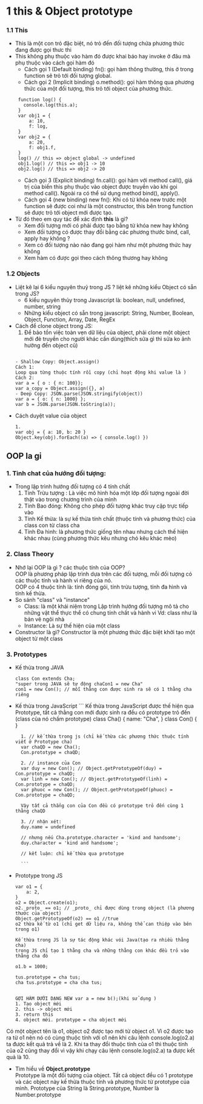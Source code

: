 # 1 this & Object prototype
### 1.1 This
* This là một con trỏ đặc biệt, nó trỏ đến đối tượng chứa phương thức đang
được gọi thưc thi
* This không phụ thuộc vào hàm đó được khai báo hay invoke ở đâu mà
phụ thuộc vào cách gọi hàm đó
  - Cách gọi 1 (Default binding) fn(): gọi hàm thông thường, this ở trong function sẽ trỏ tới đối tượng global.
  - Cách gọi 2 (Implicit binding) o.method(): gọi hàm thông qua phương thức của một đối tượng, this trỏ tới object của phương thức.
   ```
    function log() {
      console.log(this.a);
    }
    var obj1 = {
        a: 10,
        f: log,
    }
    var obj2 = {
        a: 20,
        f: obj1.f,
    }
    log() // this => object global -> undefined
    obj1.log() // this => obj1 -> 10
    obj2.log() // this => obj2 -> 20
    ```
  - Cách gọi 3 (Explicit binding) fn.call(): gọi hàm với method call(), giá trị của biến this phụ thuộc vào object được truyền vào khi gọi method call(). Ngoài ra có thể sử dụng method bind(), apply().
  - Cách gọi 4 (new binding) new fn(): Khi có từ khóa new trước một function sẽ được coi như là một constructor, this bên trong function sẽ được trỏ tới object mới được tạo.
* Từ đó theo em quy tác để xác định **this** là gì?
   - Xem đối tượng mới có phải được tạo bằng từ khóa new hay không
   - Xem đối tượng có được thay đổi bằng các phương thước bind, call, apply hay không ?
   - Xem có đối tượng nào nào đang gọi hàm như một phương thức hay không
   - Xem hàm có được gọi theo cách thông thương hay không


### 1.2 Objects
* Liệt kê lại 6 kiểu nguyên thuỷ trong JS ? liệt kê những kiểu Object có sẵn trong JS?<br>
  - 6 kiểu nguyên thủy trong Javascript là: boolean, null, undefined, number, string
  - Những kiểu object có sẵn trong javascript: String, Number, Boolean, Object, Function, Array, Date, RegEx
* Cách để clone object trong JS:
    1. Để bảo tồn việc toàn vẹn dữ liệu của object, phải clone một object mới đẻ truyền cho người khác cần dùng(thích sửa gì thì sửa ko ảnh hưởng đến object cũ)
    ```

    - Shallow Copy: Object.assign()
    Cách 1:
    Loop qua từng thuộc tính rồi copy (chỉ hoạt động khi value là )
    Cách 2:
    var a = { o : { n: 100}};
    var a_copy = Object.assign({}, a)
    - Deep Copy: JSON.parse(JSON.stringify(object))
    var a = { o: { n: 1000} };
    var b = JSON.parse(JSON.toString(a));
    ```
* Cách duyệt value của object
    ```
    1.
    var obj = { a: 10, b: 20 }
    Object.key(obj).forEach((a) => { console.log() })
    ```
## OOP la gi
### 1. Tinh chat của hướng đối tượng:
* Trong lập trình hướng đối tượng có 4 tính chất
    1. Tính Trừu tượng : Là việc mô hình hóa một lớp đối tượng ngoài đời thật vào
    trong chương trình của mình
    2. Tính Bao đóng: Không cho phép đối tượng khác truy cập trực tiếp vào
    3. Tính Kế thừa: là sự kế thừa tính chất (thuộc tính và phương thức) của class con từ class cha
    4. Tính Đa hình: là phương thức giống tên nhau nhưng cách thế hiện khác nhau (cùng phương thức kêu nhưng chó kêu khác mèo)
### 2. Class Theory
* Nhớ lại OOP là gì ? các thuộc tính của OOP?<br>
  OOP là phương pháp lập trình dựa trên các đối tượng, mỗi đối tượng có các thuộc tính và hành vi riêng của nó.<br>
  OOP có 4 thuộc tính là: tính đóng gói, tính trừu tượng, tính đa hình và tính kế thừa.
* So sánh "class" và "instance"
    - Class: là một khái niệm trong Lập trình hướng đối tượng mô tả cho những vật thể thực thể có chung tính chất và hành vi
    Vd: class như là bản vẽ ngôi nhà
    - Instance: Là sự thế hiện của một class
* Constructor là gì?
  Constructor là một phương thức đặc biệt khởi tạo một object từ một class
### 3. Prototypes
* Kế thừa trong JAVA
    ```
    class Con extends Cha;
    "super trong JAVA sẽ tự động chaCon1 = new Cha"
    con1 = new Con(); // mỗi thằng con được sinh ra sẽ có 1 thằng cha riêng
    ```
* Kế thừa trong JavaScript
        ```
        Kế thừa trong JavaScript được thế hiện qua Prototype, tất cả thằng con mới được sinh ra
        đều có prototype trỏ đến (class của nó chấm prototype)
        class Cha() {
            name: "Cha",
        }
        class Con() {  }

        1. // kế thừa trong js (chỉ kế thừa các phương thức thuộc tính viết ở Prototype cha)
        var chaQD = new Cha();
        Con.prototype = chaQD;

        2. // instance của Con
        var duy = new Con(); // Object.getPrototypeOf(duy) = Con.prototype = chaQD;
        var linh = new Con(); // Object.getPrototypeOf(linh) = Con.prototype = chaQD;
        var phuoc = new Con(); // Object.getPrototypeOf(phuoc) = Con.prototype = chaQD;

        Vậy tất cả thẳng con của Con đều có prototype trỏ đến cùng 1 thằng chaQD

        3. // nhận xét:
        duy.name = undefined

        // nhưng nếu Cha.prototype.character = 'kind and handsome';
        duy.character = 'kind and handsome';

        // kết luận: chỉ kế thừa qua prototype

        ```
* Prototype trong JS
    ```
    var o1 = {
        a: 2,
    }
    o2 = Object.create(o1);
    o2._proto_ == o1; // _proto_ chỉ được dùng trong object (là phương thước của object)
    Object.getPrototypeOf(o2) == o1 //true
    o2 thừa kế từ o1 (chỉ get dữ liệu ra, không thể can thiệp vào bên trong o1)

    Kế thừa trong JS là sự tác động khác vói Java(tạo ra nhiều thằng cha)
    trong JS chỉ tạo 1 thằng cha và những thằng con khác đều trỏ vào thằng cha đó

    o1.b = 1000;

    tus.prototype = cha tus;
    cha tus.prototype = cha cha tus;


    GỢI HÀM DƯỚI DẠNG NEW var a = new b();(khi sử dụng )
    1. Tạo object mới
    2. this -> object mới
    3. return this
    4. object mới. prototype = cha object mới
    ```
Có một object tên là o1, object o2 được tạo mới từ object o1.  Vì o2 được tạo ra từ o1 nên nó có cùng thuộc tính với o1 nên khi câu lệnh
console.log(o2.a) ta được kết quả trả về là 2. Khi ta thay đổi thuộc tính của o1 thì thuộc tính của o2 cũng thay đổi vì vậy khi chạy câu lệnh console.log(o2.a) ta được kết quả là 10.
* Tìm hiểu về **Object.prototype**<br>
Prototype là một đối tượng của object. Tất cả object đều có 1 prototype  và các object này kế thừa thuộc tính và phương thức từ prototype của mình. Prototype của String là String.prototype, Number là Number.prototype
